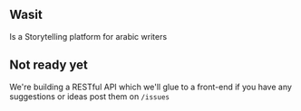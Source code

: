 ## Wasit
Is a Storytelling platform for arabic writers

## Not ready yet
We're building a RESTful API which we'll glue to a front-end
if you have any suggestions or ideas post them on `/issues`